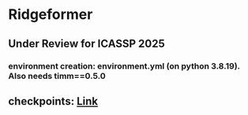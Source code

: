 # Ridgeformer

## Under Review for ICASSP 2025

### environment creation: environment.yml (on python 3.8.19). Also needs timm==0.5.0

## checkpoints: [Link](https://buffalo.box.com/s/8wmvwhmvbmfsy8j7lr7ppa30bxe3hvws)
